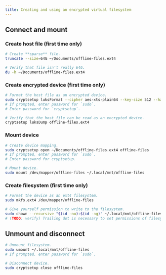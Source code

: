 ```yaml
---
title: Creating and using an encrypted virtual filesystem
---
```


## Connect and mount

### Create host file (first time only)

```sh
# Create **sparse** file.
truncate --size=64G ~/Documents/offline-files.ext4

# Verify that file isn't really 64G.
du -h ~/Documents/offline-files.ext4
```

### Create encrypted device (first time only)

```sh
# Format the host file as an encrypted device.
sudo cryptsetup luksFormat --cipher aes-xts-plain64 --key-size 512 --hash sha256 --verify-passphrase ~/Documents/offline-files.ext4
# If prompted, enter password for `sudo`.
# Enter password for `cryptsetup`.

# Verify that the host file can be read as an encrypted device.
cryptsetup luksDump offline-files.ext4
```

### Mount device

```sh
# Create device mapping.
sudo cryptsetup open ~/Documents/offline-files.ext4 offline-files
# If prompted, enter password for `sudo`.
# Enter password for cryptsetup.

# Mount device.
sudo mount /dev/mapper/offline-files ~/.local/mnt/offline-files
```

### Create filesystem (first time only)

```sh
# Format the device as an ext4 filesystem.
sudo mkfs.ext4 /dev/mapper/offline-files

# Give yourself permission to write to the filesystem.
sudo chown --recursive "$(id -nu):$(id -ng)" ~/.local/mnt/offline-files/.
# (TODO: verify) Trailing dot is necessary to set permissions of filesystem root rather than mounted folder.
```

## Unmount and disconnect

```sh
# Unmount filesystem.
sudo umount ~/.local/mnt/offline-files
# If prompted, enter password for `sudo`.

# Disconnect device.
sudo cryptsetup close offline-files
```
